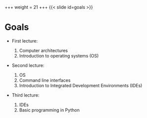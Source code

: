 +++
weight = 21
+++
{{< slide id=goals >}}

# Goals

- First lecture:
  1. Computer architectures
  2. Introduction to operating systems (OS)

- Second lecture:
  1. OS
  2. Command line interfaces 
  3. Introduction to Integrated Development Environments (IDEs)

- Third lecture:
  1. IDEs
  2. Basic programming in Python